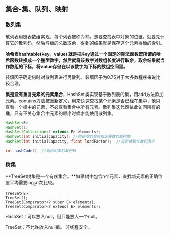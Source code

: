 ## 集合-集、队列、映射

### 散列集

散列表用链表数组实现，每个列表被称为桶。想要查找表中对象的位置，就要先计算它的散列码，然后与桶的总数取余，得到的结果就是保存这个元素得桶的索引。

**哈希表hashtable(key，value) 就是把Key通过一个固定的算法函数既所谓的哈希函数转换成一个整型数字，然后就将该数字对数组长度进行取余，取余结果就当作数组的下标，将value存储在以该数字为下标的数组空间里。**

装填因子确定何时对散列表进行再散列。装填因子为0.75对于大多数程序来说比较合理。

**集是没有重复元素的元素集合**，HashSet类实现基于散列表的集，用add方法添加元素。contains方法被重新定义，用来快速查找某个元素是否已经在集中，他只查看一个桶中的元素，不必查看集合中所有元素。散列集迭代器依此访问所有的桶，只有不关心集合中元素的顺序时候才能使用散列集。

~~~java
HashSet<E>:
HashSet();
HashSet(Collection<? extends E> elements);
HashSet(int initialCapacity); //构造空的具有指定桶数的散列集
HashSet(int initialCapacity, float loadFactor);  //指定桶数与散列因子
~~~

~~~Java
int hashCode(); //返回对象的散列码
~~~

### 树集

**TreeSet树集是一个有序集合。**如果树中包含n个元素，查找新元素的正确位置平均需要log<sub>2</sub>n次比较。

~~~
TreeSet<E>:
TreeSet();
TreeSet(Comparator<? super E> elements);
TreeSet(Comparator<? extends E> elements);
~~~

HashSet：可以放入null，但只能放入一个null。 

TreeSet：不允许放入null值。  非线程安全。